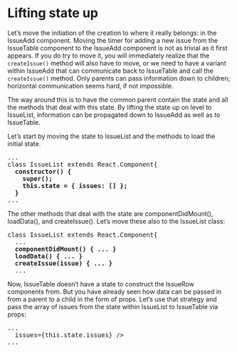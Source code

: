 # Lifting state up

Let’s move the initiation of the creation to where it really belongs: in the IssueAdd component. Moving the timer for adding a new issue from the IssueTable component to the IssueAdd component is not as trivial as it first appears. If you do try to move it, you will immediately realize that the `createIssue()` method will also have
to move, or we need to have a variant within IssueAdd that can communicate back to IssueTable and call the `createIssue()` method. Only parents can pass information down to children; horizontal communication seems hard, if not impossible.

The way around this is to have the common parent contain the state and all the methods that deal with this state. By lifting the state up on level to IssueList, information can be propagated down to IssueAdd as well as to IssueTable. 

Let’s start by moving the state to IssueList and the methods to load the initial state.

<pre>
...
class IssueList extends React.Component{
  <b>constructor() {
    super();
    this.state = { issues: [] };
  }</b>
...
</pre>

The other methods that deal with the state are componentDidMount(), loadData(), and createIssue(). Let’s move these also to the IssueList class:

<pre>
class IssueList extends React.Component{
  ...
  <b>componentDidMount() { ... }
  loadData() { ... }
  createIssue(issue) { ... }</b>
  ...
</pre>

Now, IssueTable doesn’t have a state to construct the IssueRow components from. But you have already seen how data can be passed in from a parent to a child in the form of props. Let’s use that strategy and pass the array of issues from the state within IssueList to IssueTable via props:

<pre>
...
  <IssueTable <b>issues={this.state.issues}</b> />
...
</pre>
